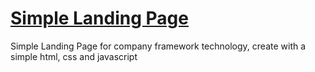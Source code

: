 # [Simple Landing Page](https://afifurrohman-id.github.io/simple-landing-page)

Simple Landing Page for company framework technology, create with a simple html, css and javascript